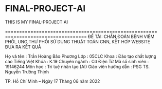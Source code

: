 # FINAL-PROJECT-AI
THIS IS MY FINAL-PROJECT AI 

===================================================================================
ĐỀ TÀI: CHẨN ĐOÁN BỆNH VIÊM PHỔI, UNG THƯ PHỔI SỬ DỤNG THUẬT TOÁN CNN, KẾT HỢP WEBSITE ĐƯA RA KẾT QUẢ

Họ và tên				: Trần Hoàng Bảo Phương
Lớp					   : 05CLC
Khoa					: Đào tạo chất lượng cao Tiếng Việt
Khóa					: K.19
Chuyên ngành			: Cơ Điện Tử
Mã số sinh viên			: 19146244
Môn học				: Trí tuệ nhân tạo (AI)
Giáo viên hướng dẫn		: PSG TS. Nguyễn Trường Thịnh
	

TP. Hồ Chí Minh – Ngày 17 Tháng 06 năm 2022
